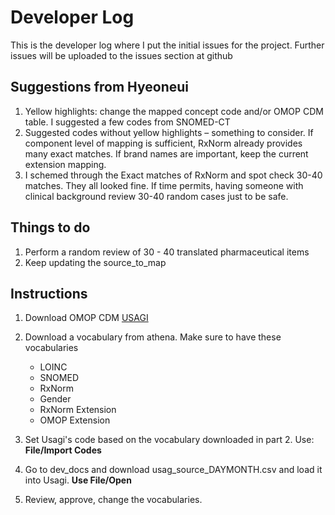 # Developer Log

This is the developer log where I put the initial issues for the project. Further issues will be uploaded to the issues section at github

## Suggestions from Hyeoneui

 1. Yellow highlights: change the mapped concept code and/or OMOP CDM table. I suggested a few codes from SNOMED-CT
 2. Suggested codes without yellow highlights – something to consider.  If component level of mapping is sufficient, RxNorm already provides many exact matches. If brand names are important, keep the current extension mapping.
 3. I schemed through the Exact matches of RxNorm and spot check 30-40 matches. They all looked fine. If time permits, having someone with clinical background review 30-40 random cases just to be safe.
 
## Things to do

 1. Perform a random review of 30 - 40 translated pharmaceutical items
 2. Keep updating the source_to_map
 
## Instructions

 1. Download OMOP CDM [USAGI](https://github.com/OHDSI/Usagi/releases)
 
 2. Download a vocabulary from athena. Make sure to have these vocabularies
	* LOINC
	* SNOMED
	* RxNorm
	* Gender
	* RxNorm Extension
	* OMOP Extension
 
 3. Set Usagi's code based on the vocabulary downloaded in part 2. Use: **File/Import Codes**
 
 4. Go to dev_docs and download usag_source_DAYMONTH.csv and load it into Usagi. **Use File/Open**
 
 5. Review, approve, change the vocabularies.
